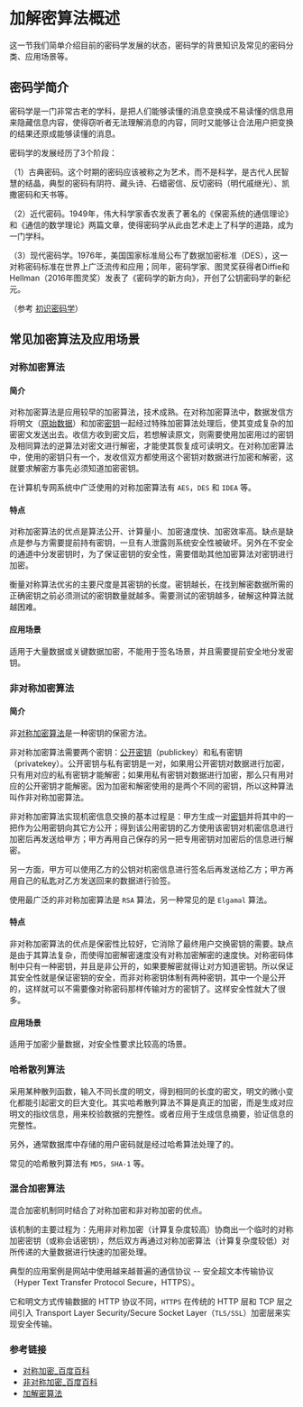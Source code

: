 # 加解密算法概述

这一节我们简单介绍目前的密码学发展的状态，密码学的背景知识及常见的密码分类、应用场景等。

## 密码学简介

密码学是一门非常古老的学科，是把人们能够读懂的消息变换成不易读懂的信息用来隐藏信息内容，使得窃听者无法理解消息的内容，同时又能够让合法用户把变换的结果还原成能够读懂的消息。

密码学的发展经历了3个阶段：

（1）古典密码。这个时期的密码应该被称之为艺术，而不是科学，是古代人民智慧的结晶，典型的密码有阴符、藏头诗、石蜡密信、反切密码（明代戚继光）、凯撒密码和天书等。

（2）近代密码。1949年，伟大科学家香农发表了著名的《保密系统的通信理论》和《通信的数学理论》两篇文章，使得密码学从此由艺术走上了科学的道路，成为一门学科。

（3）现代密码学。1976年，美国国家标准局公布了数据加密标准（DES），这一对称密码标准在世界上广泛流传和应用；同年，密码学家、图灵奖获得者Diffie和Hellman（2016年图灵奖）发表了《密码学的新方向》，开创了公钥密码学的新纪元。

（参考 [初识密码学](https://zhuanlan.zhihu.com/p/25157493)）

## 常见加密算法及应用场景

### 对称加密算法

#### 简介

对称加密算法是应用较早的加密算法，技术成熟。在对称加密算法中，数据发信方将明文（[原始数据](https://baike.baidu.com/item/%E5%8E%9F%E5%A7%8B%E6%95%B0%E6%8D%AE/10119290)）和加密[密钥](https://baike.baidu.com/item/%E5%AF%86%E9%92%A5)一起经过特殊加密算法处理后，使其变成复杂的加密密文发送出去。收信方收到密文后，若想解读原文，则需要使用加密用过的密钥及相同算法的逆算法对密文进行解密，才能使其恢复成可读明文。在对称加密算法中，使用的密钥只有一个，发收信双方都使用这个密钥对数据进行加密和解密，这就要求解密方事先必须知道加密密钥。

在计算机专网系统中广泛使用的对称加密算法有 `AES`，`DES` 和 `IDEA` 等。

#### 特点

对称加密算法的优点是算法公开、计算量小、加密速度快、加密效率高。缺点是缺点是参与方需要提前持有密钥，一旦有人泄露则系统安全性被破坏。另外在不安全的通道中分发密钥时，为了保证密钥的安全性，需要借助其他加密算法对密钥进行加密。

衡量对称算法优劣的主要尺度是其密钥的长度。密钥越长，在找到解密数据所需的正确密钥之前必须测试的密钥数量就越多。需要测试的密钥越多，破解这种算法就越困难。

#### 应用场景

适用于大量数据或关键数据加密，不能用于签名场景，并且需要提前安全地分发密钥。

### 非对称加密算法

#### 简介

非[对称加密算法](https://baike.baidu.com/item/%E5%AF%B9%E7%A7%B0%E5%8A%A0%E5%AF%86%E7%AE%97%E6%B3%95)是一种密钥的保密方法。

非对称加密算法需要两个密钥：[公开密钥](https://baike.baidu.com/item/%E5%85%AC%E5%BC%80%E5%AF%86%E9%92%A5/7453570)（publickey）和私有密钥（privatekey）。公开密钥与私有密钥是一对，如果用公开密钥对数据进行加密，只有用对应的私有密钥才能解密；如果用私有密钥对数据进行加密，那么只有用对应的公开密钥才能解密。因为加密和解密使用的是两个不同的密钥，所以这种算法叫作非对称加密算法。

非对称加密算法实现机密信息交换的基本过程是：甲方生成一对[密钥](https://baike.baidu.com/item/%E5%AF%86%E9%92%A5/101144)并将其中的一把作为公用密钥向其它方公开；得到该公用密钥的乙方使用该密钥对机密信息进行加密后再发送给甲方；甲方再用自己保存的另一把专用密钥对加密后的信息进行解密。

另一方面，甲方可以使用乙方的公钥对机密信息进行签名后再发送给乙方；甲方再用自己的私匙对乙方发送回来的数据进行验签。

使用最广泛的非对称加密算法是 `RSA` 算法，另一种常见的是 `Elgamal` 算法。

#### 特点

非对称加密算法的优点是保密性比较好，它消除了最终用户交换密钥的需要。缺点是由于其算法复杂，而使得加密解密速度没有对称加密解密的速度快。对称密码体制中只有一种密钥，并且是非公开的，如果要解密就得让对方知道密钥。所以保证其安全性就是保证密钥的安全，而非对称密钥体制有两种密钥，其中一个是公开的，这样就可以不需要像对称密码那样传输对方的密钥了。这样安全性就大了很多。

#### 应用场景

适用于加密少量数据，对安全性要求比较高的场景。

### 哈希散列算法

采用某种散列函数，输入不同长度的明文，得到相同的长度的密文，明文的微小变化都能引起密文的巨大变化。其实哈希散列算法不算是真正的加密，而是生成对应明文的指纹信息，用来校验数据的完整性。或者应用于生成信息摘要，验证信息的完整性。

另外，通常数据库中存储的用户密码就是经过哈希算法处理了的。

常见的哈希散列算法有 `MD5`，`SHA-1` 等。

### 混合加密算法

混合加密机制同时结合了对称加密和非对称加密的优点。

该机制的主要过程为：先用非对称加密（计算复杂度较高）协商出一个临时的对称加密密钥（或称会话密钥），然后双方再通过对称加密算法（计算复杂度较低）对所传递的大量数据进行快速的加密处理。

典型的应用案例是网站中使用越来越普遍的通信协议 -- 安全超文本传输协议（Hyper Text Transfer Protocol Secure，HTTPS）。

它和明文方式传输数据的 HTTP 协议不同，`HTTPS` 在传统的 HTTP 层和 TCP 层之间引入 Transport Layer Security/Secure Socket Layer（`TLS/SSL`）加密层来实现安全传输。

### 参考链接

- [对称加密_百度百科](https://baike.baidu.com/item/%E5%AF%B9%E7%A7%B0%E5%8A%A0%E5%AF%86)
- [非对称加密_百度百科](https://baike.baidu.com/item/%E9%9D%9E%E5%AF%B9%E7%A7%B0%E5%8A%A0%E5%AF%86)
- [加解密算法](https://github.com/yeasy/blockchain_guide/blob/master/crypto/algorithm.md)
